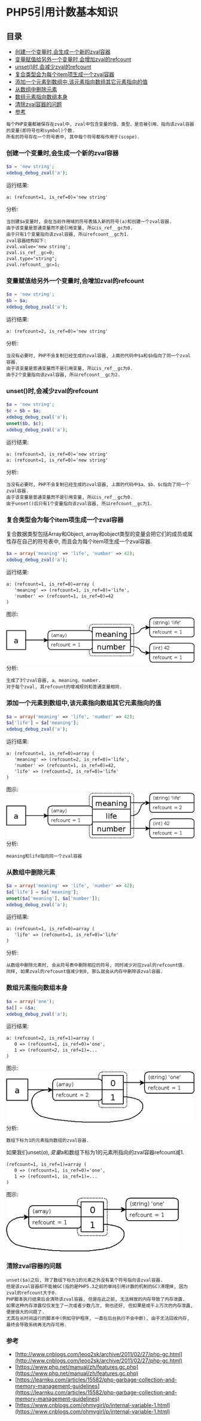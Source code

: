 # PHP5引用计数基本知识

## 目录
- [创建一个变量时,会生成一个新的zval容器](#创建一个变量时,会生成一个新的zval容器)
- [变量赋值给另外一个变量时,会增加zval的refcount](#变量赋值给另外一个变量时,会增加zval的refcount)
- [unset()时,会减少zval的refcount](#unset()时,会减少zval的refcount)
- [复合类型会为每个item项生成一个zval容器](#复合类型会为每个item项生成一个zval容器)
- [添加一个元素到数组中,该元素指向数组其它元素指向的值](#添加一个元素到数组中,该元素指向数组其它元素指向的值)
- [从数组中删除元素](#从数组中删除元素)
- [数组元素指向数组本身](#数组元素指向数组本身)
- [清除zval容器的问题](#清除zval容器的问题)
- [参考](#参考)

```
每个PHP变量都被保存在zval中, zval中包含变量的值、类型、是否被引用、指向该zval容器的变量(即符号也称symbol)个数.
所有的符号存在一个符号表中, 其中每个符号都有作用于(scope).
```

### 创建一个变量时,会生成一个新的zval容器
```php
$a = 'new string';
xdebug_debug_zval('a');
```
运行结果:
```
a: (refcount=1, is_ref=0)='new string'
```
分析:
```
当创建$a变量时, 会在当前作用域的符号表插入新的符号(a)和创建一个zval容器.
由于该变量是普通变量而不是引用变量, 所以is_ref__gc为0.
由于只有1个变量指向该zval容器, 所以refcount__gc为1.
zval容器结构如下:
zval.value='new string';
zval.is_ref__gc=0;
zval.type="string";
zval.refcount__gc=1;
```

### 变量赋值给另外一个变量时,会增加zval的refcount
```php
$a = 'new string';
$b = $a;
xdebug_debug_zval('a');
```
运行结果:
```
a: (refcount=2, is_ref=0)='new string'
```
分析:
```
当没有必要时, PHP不会复制已经生成的zval容器, 上面的代码中$a和$b指向了同一个zval容器.
由于该变量是普通变量而不是引用变量, 所以is_ref__gc为0.
由于2个变量指向该zval容器, 所以refcount__gc为2.
```

### unset()时,会减少zval的refcount
```php
$a = 'new string';
$c = $b = $a;
xdebug_debug_zval('a');
unset($b, $c);
xdebug_debug_zval('a');
```
运行结果:
```
a: (refcount=3, is_ref=0)='new string'
a: (refcount=1, is_ref=0)='new string'
```
分析:
```
当没有必要时, PHP不会复制已经生成的zval容器, 上面的代码中$a、$b、$c指向了同一个zval容器.
由于该变量是普通变量而不是引用变量, 所以is_ref__gc为0.
由于unset()后只有1个变量指向该zval容器, 所以refcount__gc为1.
```

### 复合类型会为每个item项生成一个zval容器
复合数据类型包括Array和Object, array和object类型的变量会把它们的成员或属性存在自己的符号表中, 而且会为每个item项生成一个zval容器.
```php
$a = array('meaning' => 'life', 'number' => 42);
xdebug_debug_zval('a');
```
运行结果:
```
a: (refcount=1, is_ref=0)=array (
   'meaning' => (refcount=1, is_ref=0)='life',
   'number' => (refcount=1, is_ref=0)=42
)
```
图示:  
![zval-array](https://raw.githubusercontent.com/duiying/img/master/zval-array.png)  
分析:
```
生成了3个zval容器, a、meaning、number.
对于每个zval, 其refcount的增减规则和普通变量相同.
``` 

### 添加一个元素到数组中,该元素指向数组其它元素指向的值
```php
$a = array('meaning' => 'life', 'number' => 42);
$a['life'] = $a['meaning'];
xdebug_debug_zval('a');
```
运行结果:
```
a: (refcount=1, is_ref=0)=array (
   'meaning' => (refcount=2, is_ref=0)='life',
   'number' => (refcount=1, is_ref=0)=42,
   'life' => (refcount=2, is_ref=0)='life'
)
```
图示:  
![zval-array-repeat](https://raw.githubusercontent.com/duiying/img/master/zval-array-repeat.png)  
分析:
```
meaning和life指向同一个zval容器
``` 

### 从数组中删除元素
```php
$a = array('meaning' => 'life', 'number' => 42);
$a['life'] = $a['meaning'];
unset($a['meaning'], $a['number']);
xdebug_debug_zval('a');
```
运行结果:
```
a: (refcount=1, is_ref=0)=array (
   'life' => (refcount=1, is_ref=0)='life'
)
```
分析:
```
从数组中删除元素时, 会从符号表中删除相应的符号, 同时减少对应zval的refcount值.
同样, 如果zval的refcount值减少到0, 那么就会从内存中删除该zval容器.
``` 

### 数组元素指向数组本身
```php
$a = array('one');
$a[] = &$a;
xdebug_debug_zval('a');
```
运行结果:
```
a: (refcount=2, is_ref=1)=array (
   0 => (refcount=1, is_ref=0)='one',
   1 => (refcount=2, is_ref=1)=...
)
```
图示:  
![zval-array-self](https://raw.githubusercontent.com/duiying/img/master/zval-array-self.png)  
分析:
```
数组下标为1的元素指向数组的zval容器.
``` 
如果我们unset($a), 变量$a和数组下标为1的元素所指向的zval容器refcount减1.
```
(refcount=1, is_ref=1)=array (
   0 => (refcount=1, is_ref=0)='one',
   1 => (refcount=1, is_ref=1)=...
)
```
图示:  
![zval-array-unset](https://raw.githubusercontent.com/duiying/img/master/zval-array-unset.png)  

### 清除zval容器的问题
```
unset($a)之后, 除了数组下标为1的元素之外没有某个符号指向该zval容器.
但是该zval容器却不能被GC(指的是PHP5.3之前的单纯引用计数的机制的GC)清理掉, 因为zval的refcount大于0.
PHP脚本执行结束后会清除该zval容器, 但是在此之前, 无法释放的内存导致了内存泄露.
如果这种内存泄露仅仅发生了一次或者少数几次, 倒也还好, 但如果是成千上万次的内存泄露, 便是很大的问题了.
尤其在长时间运行的脚本中(例如守护程序, 一直在后台执行不会中断), 由于无法回收内存, 最终会导致系统再无内存可用.
```

### 参考
- [http://www.cnblogs.com/leoo2sk/archive/2011/02/27/php-gc.html](http://www.cnblogs.com/leoo2sk/archive/2011/02/27/php-gc.html)
- [https://www.php.net/manual/zh/features.gc.php](https://www.php.net/manual/zh/features.gc.php)
- [https://learnku.com/articles/15582/php-garbage-collection-and-memory-management-guidelines](https://learnku.com/articles/15582/php-garbage-collection-and-memory-management-guidelines)
- [https://www.cnblogs.com/ohmygirl/p/internal-variable-1.html](https://www.cnblogs.com/ohmygirl/p/internal-variable-1.html)